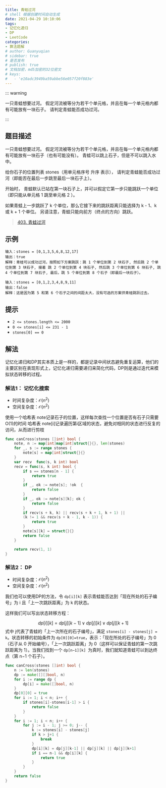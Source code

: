 ```yaml
---
title: 青蛙过河
# shell 根据创建时间自动生成
date: 2021-04-29 10:10:06
tags:
- 记忆化递归
- DP
- LeetCode
categories:
- 算法题解
# author: Guanyuqian
# sidebar: true
# 是否发布
# publish: true
# 文档加密，md5加密的32位密文
# keys:
# 	- 'e10adc3949ba59abbe56e057f20f883e'
---
```


::: warning

一只青蛙想要过河。 假定河流被等分为若干个单元格，并且在每一个单元格内都有可能放有一块石子。 请判定青蛙能否成功过河。

:::

<!-- more -->

## 题目描述

一只青蛙想要过河。 假定河流被等分为若干个单元格，并且在每一个单元格内都有可能放有一块石子（也有可能没有）。 青蛙可以跳上石子，但是不可以跳入水中。

给你石子的位置列表 stones（用单元格序号 升序 表示）， 请判定青蛙能否成功过河（即能否在最后一步跳至最后一块石子上）。

开始时， 青蛙默认已站在第一块石子上，并可以假定它第一步只能跳跃一个单位（即只能从单元格 1 跳至单元格 2 ）。

如果青蛙上一步跳跃了 k 个单位，那么它接下来的跳跃距离只能选择为 k - 1、k 或 k + 1 个单位。 另请注意，青蛙只能向前方（终点的方向）跳跃。



> [403. 青蛙过河](https://leetcode-cn.com/problems/frog-jump/)



## 示例

```
输入：stones = [0,1,3,5,6,8,12,17]
输出：true
解释：青蛙可以成功过河，按照如下方案跳跃：跳 1 个单位到第 2 块石子, 然后跳 2 个单位到第 3 块石子, 接着 跳 2 个单位到第 4 块石子, 然后跳 3 个单位到第 6 块石子, 跳 4 个单位到第 7 块石子, 最后，跳 5 个单位到第 8 个石子（即最后一块石子）。

输入：stones = [0,1,2,3,4,8,9,11]
输出：false
解释：这是因为第 5 和第 6 个石子之间的间距太大，没有可选的方案供青蛙跳跃过去。
```



## 提示

- `2 <= stones.length <= 2000`
- `0 <= stones[i] <= 231 - 1`
- `stones[0] == 0`

## 解法

记忆化递归和DP其实本质上是一样的，都是记录中间状态避免重复运算，他们的主要区别在表现形式上，记忆化递归需要递归来简化代码，DP则是通过迭代来模拟状态转移的过程。

### 解法1： 记忆化搜索

- 时间复杂度：$\mathcal{O}(n^2)$
- 空间复杂度：$\mathcal{O}(n^2)$

使用一个哈希表 note记录石子的位置，这样每次查找一个位置是否有石子只需要O(1)的时间
哈希表 note[i]记录遍历第i区域的状态，避免对相同的状态进行反复的访问，从而进行剪枝

```go
func canCross(stones []int) bool {
    note, n := map[int]map[int]struct{}{}, len(stones)
    for _, s := range stones {
        note[s] = map[int]struct{}{}
    }
    var recv  func(s, k int) bool
    recv = func(s, k int) bool {
        if s == stones[n - 1] {
            return true
        }
        if _, ok := note[s]; !ok  {
            return false
        }
        if _, ok := note[s][k]; ok {
            return false
        }
        if recv(s + k, k) || recv(s + k + 1, k + 1) || 
        (k != 1 && recv(s + k - 1, k - 1)) {
            return true
        }
        note[s][k] = struct{}{}
        return false
    }

    return recv(1, 1)
}
```



### 解法2： DP

- 时间复杂度：$\mathcal{O}(n^2)$
- 空间复杂度：$\mathcal{O}(n^2)$

我们也可以使用DP的方法，令 `dp[i][k]` 表示青蛙能否达到「现在所处的石子编号」为 i 且「上一次跳跃距离」为 k 的状态。

这样我们可以写出状态转移方程：


$$
dp[i][k]=dp[j][k-1] \lor dp[j][k] \lor dp[j][k+1]
$$
式中 j代表了青蛙的「上一次所在的石子编号」，满足 `stones[i] - stones[j] = k`。状态转移的初始条件为 `dp[0][0]=true`，表示：「现在所处的石子编号」为 0（石子从 0 开始编号），「上一次跳跃距离」为 0（这样可以保证青蛙的第一次跳跃距离为 1）。当我们找到一个 `dp[n−1][k] `为真时，我们就知道青蛙可以到达终点（第 n−1 个石子）。


```go
func canCross(stones []int) bool {
    n := len(stones)
    dp := make([][]bool, n)
    for i := range dp {
        dp[i] = make([]bool, n)
    }
    dp[0][0] = true
    for i := 1; i < n; i++ {
        if stones[i]-stones[i-1] > i {
            return false
        }
    }
    for i := 1; i < n; i++ {
        for j := i - 1; j >= 0; j-- {
            k := stones[i] - stones[j]
            if k > j+1 {
                break
            }
            dp[i][k] = dp[j][k-1] || dp[j][k] || dp[j][k+1]
            if i == n-1 && dp[i][k] {
                return true
            }
        }
    }
    return false
}

```